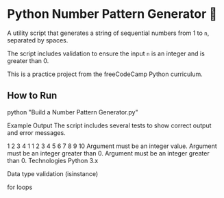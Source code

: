 # Python Number Pattern Generator 🔢

A utility script that generates a string of sequential numbers from 1 to `n`, separated by spaces.

The script includes validation to ensure the input `n` is an integer and is greater than 0.

This is a practice project from the freeCodeCamp Python curriculum.

## How to Run

python "Build a Number Pattern Generator.py"

Example Output
The script includes several tests to show correct output and error messages.

1 2 3 4
1
1 2 3 4 5 6 7 8 9 10
Argument must be an integer value.
Argument must be an integer greater than 0.
Argument must be an integer greater than 0.
Technologies
Python 3.x

Data type validation (isinstance)

for loops
